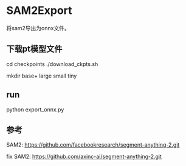 # SAM2Export
将sam2导出为onnx文件。

## 下载pt模型文件

cd checkpoints
./download_ckpts.sh

mkdir base+ large small tiny

## run

python export_onnx.py

## 参考

SAM2: https://github.com/facebookresearch/segment-anything-2.git

fix SAM2: https://github.com/axinc-ai/segment-anything-2.git

